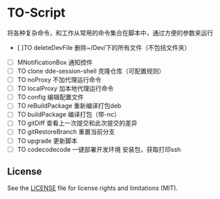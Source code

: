 # TO-Script

将各种复杂命令，和工作从常用的命令集合在脚本中，通过方便的参数来运行

- [ ]TO deleteDevFile 删除~/Dev/下的所有文件（不包括文件夹）
- [ ] MNotificationBox 通知控件
- [ ] TO clone dde-session-shell 克隆仓库（可配置规则）
- [ ] TO noProxy 不加代理运行命令
- [ ] TO localProxy 加本地代理运行命令
- [ ] TO config 编辑配置文件
- [ ] TO reBuildPackage 重新编译打包deb
- [ ] TO buildPackage 编译打包（带-nc）
- [ ] TO gitDiff 查看上一次提交和此次提交的差异
- [ ] TO gitRestoreBranch 重置当前分支
- [ ] TO upgrade 更新脚本
- [ ] TO codecodecode 一键部署开发环境  安装包，获取打印ssh

## License

See the [LICENSE](LICENSE) file for license rights and limitations (MIT).
